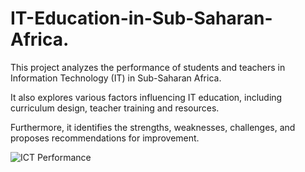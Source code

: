 # IT-Education-in-Sub-Saharan-Africa.

This project analyzes the performance of students and teachers in Information Technology (IT) in Sub-Saharan Africa. 

It also explores various factors influencing IT education, including curriculum design, teacher training and resources.

Furthermore, it identifies the strengths, weaknesses, challenges, and proposes recommendations for improvement. 

![ICT Performance](https://github.com/MysTolu/IT-Education-in-Sub-Saharan-Africa./assets/165423864/c586ded1-cc1c-4e90-bb86-95a1a68aed1e)
